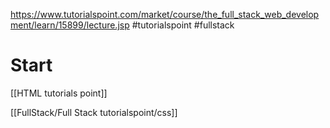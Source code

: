 
https://www.tutorialspoint.com/market/course/the_full_stack_web_development/learn/15899/lecture.jsp
#tutorialspoint
#fullstack

# Start

[[HTML tutorials point]]

[[FullStack/Full Stack tutorialspoint/css]]








